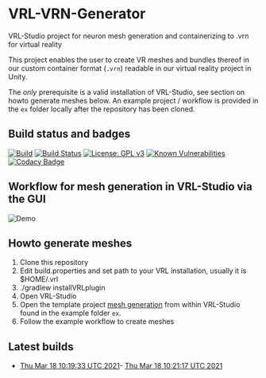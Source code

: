 # VRL-VRN-Generator

VRL-Studio project for neuron mesh generation and containerizing to .vrn for virtual reality 

This project enables the user to create VR meshes and bundles thereof in our 
custom container format (`.vrn`) readable in our virtual reality project in Unity.

The *only* prerequisite is a valid installation of VRL-Studio, see section on howto generate meshes below.
An example project / workflow is provided in the `ex` folder locally after the repository has been cloned.

## Build status and badges

[![Build](https://github.com/c2m2/VRL-VRN-Generator/actions/workflows/Build.yml/badge.svg)](https://github.com/c2m2/VRL-VRN-Generator/actions/workflows/Build.yml)
[![Build Status](https://travis-ci.org/c2m2/VRL-VRN-Generator.svg?branch=master)](https://travis-ci.org/c2m2/VRL-VRN-Generator)
[![License: GPL v3](https://img.shields.io/badge/License-GPLv3-magenta.svg)](https://www.gnu.org/licenses/gpl-3.0)
[![Known Vulnerabilities](https://snyk.io/test/github/c2m2/VRL-VRN-Generator/badge.svg?targetFile=VRL-VRN-Generator/build.gradle)](https://snyk.io/test/github/c2m2/VRL-VRN-Generator?targetFile=VRL-VRN-Generator/build.gradle)
[![Codacy Badge](https://app.codacy.com/project/badge/Grade/5e4acf16fe224ef7b815a77ba83e5059)](https://www.codacy.com/gh/c2m2/VRL-VRN-Generator/dashboard?utm_source=github.com&amp;utm_medium=referral&amp;utm_content=c2m2/VRL-VRN-Generator&amp;utm_campaign=Badge_Grade)

## Workflow for mesh generation in VRL-Studio via the GUI
![Demo](../assets/example.png?raw=true)

## Howto generate meshes
1.  Clone this repository
2.  Edit build.properties and set path to your VRL installation, usually it is $HOME/.vrl
3.  ./gradlew installVRLplugin
4.  Open VRL-Studio
5.  Open the template project [mesh generation](ex/mesh-generation.vrlp) from within VRL-Studio found in the example folder `ex`.
6.  Follow the example workflow to create meshes

## Latest builds
-  [Thu Mar 18 10:19:33 UTC 2021](https://api.github.com/repos/c2m2/VRL-VRN-Generator/actions/artifacts/47856683/zip)-   [Thu Mar 18 10:21:17 UTC 2021](https://api.github.com/repos/c2m2/VRL-VRN-Generator/actions/artifacts/47856908/zip)
